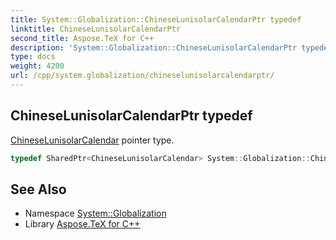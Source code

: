 ```yaml
---
title: System::Globalization::ChineseLunisolarCalendarPtr typedef
linktitle: ChineseLunisolarCalendarPtr
second_title: Aspose.TeX for C++
description: 'System::Globalization::ChineseLunisolarCalendarPtr typedef. ChineseLunisolarCalendar pointer type in C++.'
type: docs
weight: 4200
url: /cpp/system.globalization/chineselunisolarcalendarptr/
---
```

## ChineseLunisolarCalendarPtr typedef


[ChineseLunisolarCalendar](../chineselunisolarcalendar/) pointer type.

```cpp
typedef SharedPtr<ChineseLunisolarCalendar> System::Globalization::ChineseLunisolarCalendarPtr
```

## See Also

* Namespace [System::Globalization](../)
* Library [Aspose.TeX for C++](../../)
